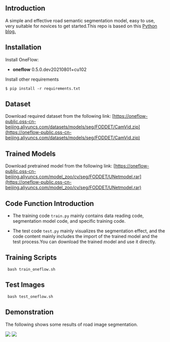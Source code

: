 ## Introduction
A simple and effective road semantic segmentation model, easy to use, very suitable for novices to get started.This repo is based on this [Python blog.](https://github.com/Yannnnnnnnnnnn/learnPyTorch/blob/master/road%20segmentation%20(camvid).ipynb)

## Installation

Install OneFlow:
- **oneflow**   0.5.0.dev20210801+cu102

Install other requirements
```
$ pip install -r requirements.txt
```    


## Dataset
Download required dataset from the following link:
[https://oneflow-public.oss-cn-beijing.aliyuncs.com/datasets/models/seg/FODDET/CamVid.zip](https://oneflow-public.oss-cn-beijing.aliyuncs.com/datasets/models/seg/FODDET/CamVid.zip)

## Trained Models
Download pretrained model from the following link:
[https://oneflow-public.oss-cn-beijing.aliyuncs.com/model_zoo/cv/seg/FODDET/UNetmodel.rar](https://oneflow-public.oss-cn-beijing.aliyuncs.com/model_zoo/cv/seg/FODDET/UNetmodel.rar)

## Code Function Introduction

- The training code `train.py` mainly contains data reading code, segmentation model code, and specific training code.

- The test code `test.py` mainly visualizes the segmentation effect, and the code content mainly includes the import of the trained model and the test process.You can download the trained model and use it directly.

## Training Scripts 

 ` bash train_oneflow.sh`

## Test Images

 ` bash test_oneflow.sh`

## Demonstration
The following shows some results of road image segmentation.


<img src="https://z3.ax1x.com/2021/08/26/hm34OA.png"/>

<img src="https://z3.ax1x.com/2021/08/26/hm3hyd.png"/>
